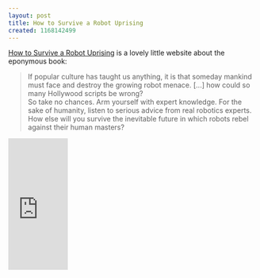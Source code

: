 ```yaml
---
layout: post
title: How to Survive a Robot Uprising
created: 1168142499
---
```

<p><a href="http://www.robotuprising.com/">How to Survive a Robot Uprising</a> is a lovely little website about the eponymous book:</p>

<blockquote>If popular culture has taught us anything, it is that someday mankind must face and destroy the growing robot menace. [...] how could so many Hollywood scripts be wrong? <!--break--><br />So take no chances. Arm yourself with expert knowledge. For the sake of humanity, listen to serious advice from real robotics experts. How else will you survive the inevitable future in which robots rebel against their human masters? </blockquote>

<iframe src="http://rcm.amazon.com/e/cm?t=mcdema-20&amp;o=1&amp;p=8&amp;l=as1&amp;asins=1582345929&amp;fc1=000000&amp;lc1=004477&amp;bc1=ffffff&amp;npa=1&amp;lt1=_top&amp;IS2=1&amp;f=ifr&amp;bg1=ffffff&amp;f=ifr" width="120" height="265" scrolling="no" marginwidth="0" marginheight="0" frameborder="0"></iframe>
